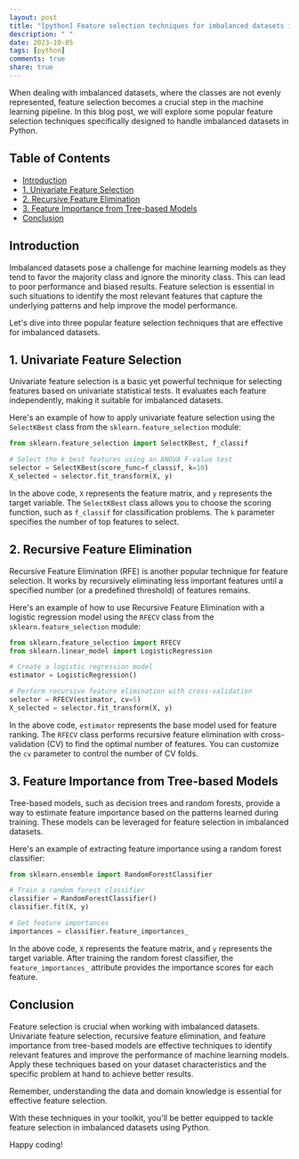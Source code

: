 ```yaml
---
layout: post
title: "[python] Feature selection techniques for imbalanced datasets in Python"
description: " "
date: 2023-10-05
tags: [python]
comments: true
share: true
---
```


When dealing with imbalanced datasets, where the classes are not evenly represented, feature selection becomes a crucial step in the machine learning pipeline. In this blog post, we will explore some popular feature selection techniques specifically designed to handle imbalanced datasets in Python.

## Table of Contents
- [Introduction](#introduction)
- [1. Univariate Feature Selection](#univariate-feature-selection)
- [2. Recursive Feature Elimination](#recursive-feature-elimination)
- [3. Feature Importance from Tree-based Models](#feature-importance-from-tree-based-models)
- [Conclusion](#conclusion)

## Introduction

Imbalanced datasets pose a challenge for machine learning models as they tend to favor the majority class and ignore the minority class. This can lead to poor performance and biased results. Feature selection is essential in such situations to identify the most relevant features that capture the underlying patterns and help improve the model performance.

Let's dive into three popular feature selection techniques that are effective for imbalanced datasets.

## 1. Univariate Feature Selection

Univariate feature selection is a basic yet powerful technique for selecting features based on univariate statistical tests. It evaluates each feature independently, making it suitable for imbalanced datasets.

Here's an example of how to apply univariate feature selection using the `SelectKBest` class from the `sklearn.feature_selection` module:

```python
from sklearn.feature_selection import SelectKBest, f_classif

# Select the k best features using an ANOVA F-value test
selector = SelectKBest(score_func=f_classif, k=10)
X_selected = selector.fit_transform(X, y)
```

In the above code, `X` represents the feature matrix, and `y` represents the target variable. The `SelectKBest` class allows you to choose the scoring function, such as `f_classif` for classification problems. The `k` parameter specifies the number of top features to select.

## 2. Recursive Feature Elimination

Recursive Feature Elimination (RFE) is another popular technique for feature selection. It works by recursively eliminating less important features until a specified number (or a predefined threshold) of features remains.

Here's an example of how to use Recursive Feature Elimination with a logistic regression model using the `RFECV` class from the `sklearn.feature_selection` module:

```python
from sklearn.feature_selection import RFECV
from sklearn.linear_model import LogisticRegression

# Create a logistic regression model
estimator = LogisticRegression()

# Perform recursive feature elimination with cross-validation
selector = RFECV(estimator, cv=5)
X_selected = selector.fit_transform(X, y)
```

In the above code, `estimator` represents the base model used for feature ranking. The `RFECV` class performs recursive feature elimination with cross-validation (CV) to find the optimal number of features. You can customize the `cv` parameter to control the number of CV folds.

## 3. Feature Importance from Tree-based Models

Tree-based models, such as decision trees and random forests, provide a way to estimate feature importance based on the patterns learned during training. These models can be leveraged for feature selection in imbalanced datasets.

Here's an example of extracting feature importance using a random forest classifier:

```python
from sklearn.ensemble import RandomForestClassifier

# Train a random forest classifier
classifier = RandomForestClassifier()
classifier.fit(X, y)

# Get feature importances
importances = classifier.feature_importances_
```

In the above code, `X` represents the feature matrix, and `y` represents the target variable. After training the random forest classifier, the `feature_importances_` attribute provides the importance scores for each feature.

## Conclusion

Feature selection is crucial when working with imbalanced datasets. Univariate feature selection, recursive feature elimination, and feature importance from tree-based models are effective techniques to identify relevant features and improve the performance of machine learning models. Apply these techniques based on your dataset characteristics and the specific problem at hand to achieve better results.

Remember, understanding the data and domain knowledge is essential for effective feature selection.

With these techniques in your toolkit, you'll be better equipped to tackle feature selection in imbalanced datasets using Python.

Happy coding!
